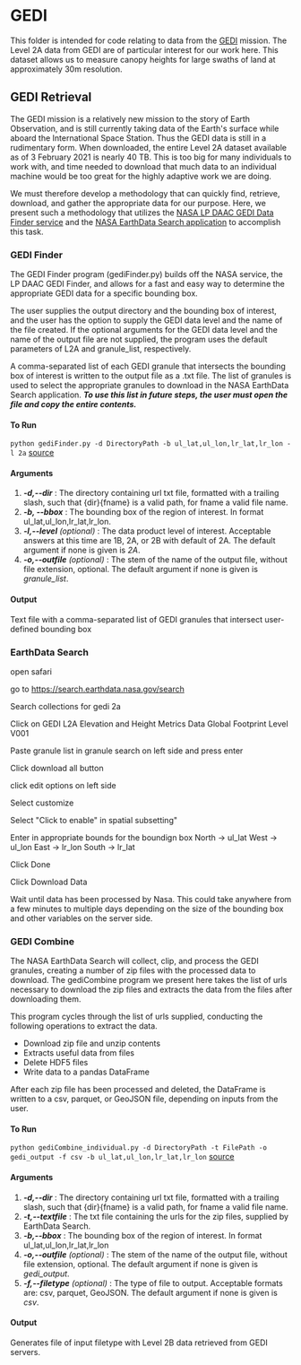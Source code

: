 # GEDI
This folder is intended for code relating to data from the [GEDI](https://gedi.umd.edu/) mission.
The Level 2A data from GEDI are of particular interest for our work here.
This dataset allows us to measure canopy heights for large swaths of land at approximately 30m resolution.

## GEDI Retrieval
The GEDI mission is a relatively new mission to the story of Earth Observation, and is still currently taking data of the Earth's surface while aboard the International Space Station.
Thus the GEDI data is still in a rudimentary form.
When downloaded, the entire Level 2A dataset available as of 3 February 2021 is nearly 40 TB.
This is too big for many individuals to work with, and time needed to download that much data to an individual machine would be too great for the highly adaptive work we are doing.

We must therefore develop a methodology that can quickly find, retrieve, download, and gather the appropriate data for our purpose.
Here, we present such a methodology that utilizes the [NASA LP DAAC GEDI Data Finder service](https://lpdaac.usgs.gov/news/release-gedi-finder-web-service/) and the [NASA EarthData Search application](https://earthdata.nasa.gov/search) to accomplish this task.

### GEDI Finder

The GEDI Finder program (gediFinder.py) builds off the NASA service, the LP DAAC GEDI Finder, and allows for a fast and easy way to determine the appropriate GEDI data for a specific bounding box.

The user supplies the output directory and the bounding box of interest, and the user has the option to supply the GEDI data level and the name of the file created.
If the optional arguments for the GEDI data level and the name of the output file are not supplied, the program uses the default parameters of L2A and granule_list, respectively.

A comma-separated list of each GEDI granule that intersects the bounding box of interest is written to the output file as a .txt file.
The list of granules is used to select the appropriate granules to download in the NASA EarthData Search application.
***To use this list in future steps, the user must open the file and copy the entire contents.***

#### To Run
`python gediFinder.py -d DirectoryPath -b ul_lat,ul_lon,lr_lat,lr_lon -l 2a` [source](gediFinder.py)

#### Arguments
1. ***-d,--dir*** : The directory containing url txt file, formatted with a trailing slash, such that {dir}{fname} is a valid path, for fname a valid file name.
2. ***-b, --bbox*** : The bounding box of the region of interest. In format ul_lat,ul_lon,lr_lat,lr_lon.
3. ***-l,--level*** *(optional)* : The data product level of interest. Acceptable answers at this time are 1B, 2A, or 2B with default of 2A. The default argument if none is given is *2A*.
4. ***-o,--outfile*** *(optional)* : The stem of the name of the output file, without file extension, optional. The default argument if none is given is *granule_list*.

#### Output
Text file with a comma-separated list of GEDI granules that intersect user-defined bounding box

### EarthData Search
open safari

go to https://search.earthdata.nasa.gov/search

Search collections for gedi 2a

Click on GEDI L2A Elevation and Height Metrics Data Global Footprint Level V001

Paste granule list in granule search on left side and press enter

Click download all button

click edit options on left side

Select customize

Select "Click to enable" in spatial subsetting"

Enter in appropriate bounds for the boundign box
	North -> ul_lat
	West  -> ul_lon
	East  -> lr_lon
	South -> lr_lat

Click Done

Click Download Data

Wait until data has been processed by Nasa. This could take anywhere from a few minutes to multiple days depending on the size of the bounding box and other variables on the server side.

### GEDI Combine
The NASA EarthData Search will collect, clip, and process the GEDI granules, creating a number of zip files with the processed data to download.
The gediCombine program we present here takes the list of urls necessary to download the zip files and extracts the data from the files after downloading them.

This program cycles through the list of urls supplied, conducting the following operations to extract the data.
* Download zip file and unzip contents
* Extracts useful data from files
* Delete HDF5 files
* Write data to a pandas DataFrame

After each zip file has been processed and deleted, the DataFrame is written to a csv, parquet, or GeoJSON file, depending on inputs from the user.

#### To Run
`python gediCombine_individual.py -d DirectoryPath -t FilePath -o gedi_output -f csv -b ul_lat,ul_lon,lr_lat,lr_lon` [source](gediCombine.py)

#### Arguments
1. ***-d,--dir*** : The directory containing url txt file, formatted with a trailing slash, such that {dir}{fname} is a valid path, for fname a valid file name.
2. ***-t,--textfile*** : The txt file containing the urls for the zip files, supplied by EarthData Search.
3. ***-b,--bbox*** : The bounding box of the region of interest. In format ul_lat,ul_lon,lr_lat,lr_lon
4. ***-o,--outfile*** *(optional)* : The stem of the name of the output file, without file extension, optional. The default argument if none is given is *gedi_output*.
5. ***-f,--filetype*** *(optional)* : The type of file to output. Acceptable formats are: csv, parquet, GeoJSON. The default argument if none is given is *csv*.

#### Output
Generates file of input filetype with Level 2B data retrieved from GEDI servers.
